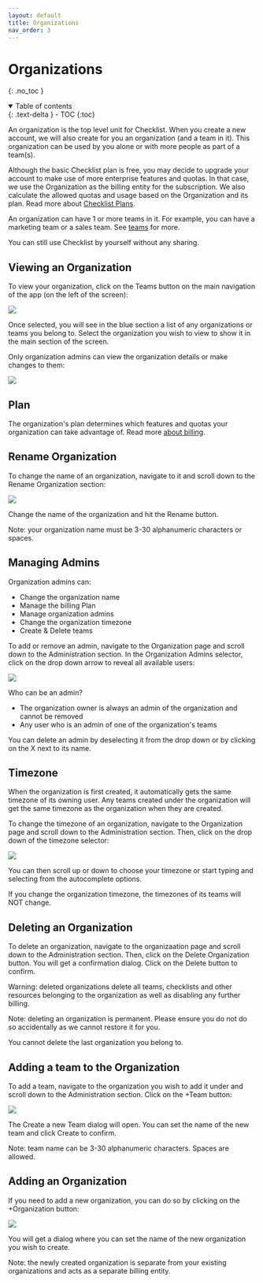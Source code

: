 ```yaml
---
layout: default
title: Organizations
nav_order: 3
---
```

# Organizations
{: .no_toc }



<details open markdown="block">
  <summary>
    Table of contents
  </summary>
  {: .text-delta }
- TOC
{:toc}
</details>

An organization is the top level unit for Checklist. When you create a new account, we will also create for you an organization (and a team in it). This organization can be used by you alone or with  more people as part of a team(s). 

Although the basic Checklist plan is free, you may decide to upgrade your account to make use of more enterprise features and quotas. In that case, we use the Organization as the billing entity for the subscription. We also calculate the allowed quotas and usage based on the Organization and its plan. Read more about [Checklist Plans](https://checklist.com/pricing/).

An organization can have 1 or more teams in it. For example, you can have a marketing team or a sales team. See [teams](/teams/teams) for more. 

You can still use Checklist by yourself without any sharing.

## Viewing an Organization
To view your organization, click on the Teams button on the main navigation of the app (on the left of the screen):

![](/assets/images/organizations/organization-navigate.png)

Once selected, you will see in the blue section a list of any organizations or teams you belong to. Select the organization you wish to view to show it in the main section of the screen.

Only organization admins can view the organization details or make changes to them:

![](/assets/images/organizations/organization-admin.png)

## Plan
The organization's plan determines which features and quotas your organization can take advantage of. Read more [about billing](/billing).

## Rename Organization
To change the name of an organization, navigate to it and scroll down to the Rename Organization section:

![](/assets/images/organizations/organization-rename.png)

Change the name of the organization and hit the Rename button.

Note: your organization name must be 3-30 alphanumeric characters or spaces.

## Managing Admins

Organization admins can:
* Change the organization name
* Manage the billing Plan
* Manage organization admins
* Change the organization timezone
* Create & Delete teams

To add or remove an admin, navigate to the Organization page and scroll down to the Administration section. In the Organization Admins selector, click on the drop down arrow to reveal all available users:

![](/assets/images/organizations/organization-admins.png)

Who can be an admin?
* The organization owner is always an admin of the organization and cannot be removed
* Any user who is an admin of one of the organization's teams

You can delete an admin by deselecting it from the drop down or by clicking on the X next to its name. 

## Timezone
When the organization is first created, it automatically gets the same timezone of its owning user. Any teams created under the organization will get the same timezone as the organization when they are created. 

To change the timezone of an organization, navigate to the Organization page and scroll down to the Administration section. Then, click on the drop down of the timezone selector:

![](/assets/images/organizations/organization-timezone.png)

You can then scroll up or down to choose your timezone or start typing and selecting from the autocomplete options. 

If you change the organization timezone, the timezones of its teams will NOT change.

## Deleting an Organization
To delete an organization, navigate to the organizaation page and scroll down to the Administration section. Then, click on the Delete Organization button. You will get a confirmation dialog. Click on the Delete button to confirm.

Warning: deleted organizations delete all teams, checklists and other resources belonging to the organization as well as disabling any further billing.

Note: deleting an organization is permanent. Please ensure you do not do so accidentally as we cannot restore it for you.

You cannot delete the last organization you belong to.

## Adding a team to the Organization

To add a team, navigate to the organization you wish to add it under and scroll down to the Administration section. Click on the +Team button:

![](/assets/images/teams/team-add.png)

The Create a new Team dialog will open. You can set the name of the new team and click Create to confirm. 

Note: team name can be 3-30 alphanumeric characters. Spaces are allowed.

## Adding an Organization
If you need to add a new organization, you can do so by clicking on the +Organization button:

![](/assets/images/organizations/organization-add.png)

You will get a dialog where you can set the name of the new organization you wish to create. 

Note: the newly created organization is separate from your existing organizations and acts as a separate billing entity. 
